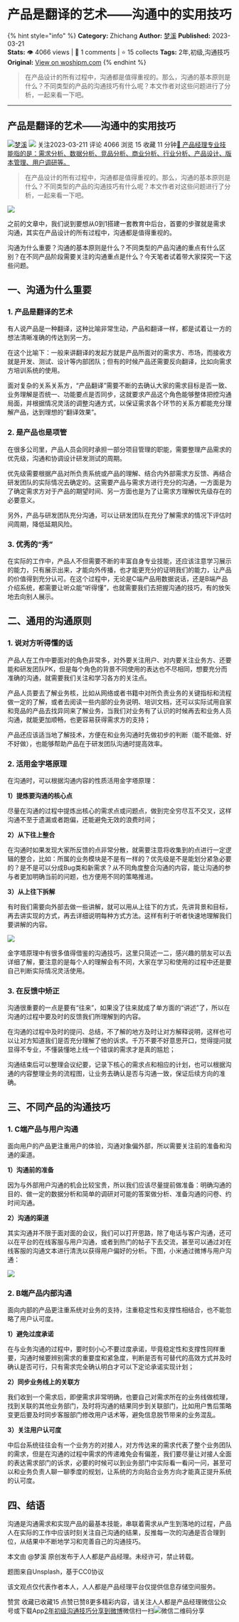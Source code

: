 # 产品是翻译的艺术——沟通中的实用技巧
{% hint style="info" %}
**Category:** Zhichang
**Author:** [梦溪](https://www.woshipm.com/u/819387)
**Published:** 2023-03-21  
**Stats:** 👁️ 4066 views | 💬 1 comments | ⭐ 15 collects
**Tags:** 2年,初级,沟通技巧
**Original:** [View on woshipm.com](https://www.woshipm.com/zhichang/5785977.html)
{% endhint %}
> 在产品设计的所有过程中，沟通都是值得重视的。那么，沟通的基本原则是什么？不同类型的产品的沟通技巧有什么呢？本文作者对这些问题进行了分析，一起来看一下吧。

---

## 产品是翻译的艺术——沟通中的实用技巧

[![](https://image.woshipm.com/wp-files/2020/07/2IRrpNgJu8AvJ6fq3Xbq.jpeg!/both/72x72)](https://www.woshipm.com/u/819387)[梦溪](https://www.woshipm.com/u/819387) ![](https://static.woshipm.com/tag/1101_1@2x.png) 关注2023-03-211 评论 4066 浏览 15 收藏 11 分钟[🔗 产品经理专业技能指的是：需求分析、数据分析、竞品分析、商业分析、行业分析、产品设计、版本管理、用户调研等。](https://ke.qidianla.com/courses/90pm)

> 在产品设计的所有过程中，沟通都是值得重视的。那么，沟通的基本原则是什么？不同类型的产品的沟通技巧有什么呢？本文作者对这些问题进行了分析，一起来看一下吧。

![](https://image.woshipm.com/wp-files/2023/03/kLibWxAuTX2rufsMgkeM.png)

之前的文章中，我们说到要想从0到1搭建一套教育中后台，首要的步骤就是需求沟通，其实在产品设计的所有过程中，沟通都是值得重视的。

沟通为什么重要？沟通的基本原则是什么？不同类型的产品沟通的重点有什么区别？在不同产品阶段需要关注的沟通重点是什么？今天笔者试着带大家探究一下这些问题。

## 一、沟通为什么重要

### 1\. 产品是翻译的艺术

有人说产品是一种翻译，这种比喻非常生动，产品和翻译一样，都是试着让一方的想法清晰准确的传达到另一方。

在这个比喻下：一般来讲翻译的发起方就是产品所面对的需求方、市场，而接收方就是开发、测试、设计等内部团队；但有的时候产品还需要反向翻译，比如向需求方培训系统的使用。

面对复杂的关系关系方，“产品翻译”需要不断的去确认大家的需求目标是否一致、业务理解是否统一、功能要点是否同步，这就要求产品这个角色能够整体把控沟通局面，并根据情况灵活的调整沟通方式，以保证需求各个环节的关系方都能充分理解产品，达到理想的“翻译效果”。

### 2\. 是产品也是项管

在很多公司里，产品人员会同时承担一部分项目管理的职能，需要整理产品需求的优先级，沟通和协调设计研发测试的周期。

优先级需要根据产品对所负责系统或产品的理解、结合内外部需求方反馈、再结合研发团队的实际情况去确定的。这需要产品与需求方进行充分的沟通，一方面是为了确定需求方对于产品的期望时间、另一方面也是为了让需求方理解优先级存在的必要意义。

另外，产品与研发团队充分沟通，可以让研发团队在充分了解需求的情况下评估时间周期，降低延期风险。

### 3\. 优秀的“秀”

在实际的工作中，产品人不但需要不断的丰富自身专业技能，还应该注意学习展示的能力，只有展示出来，才能向外传播，也才能更充分的证明我们的能力，让产品的价值得到充分认可。在这个过程中，无论是C端产品用数据说话，还是B端产品介绍系统，都需要让听众能“听得懂”，也就需要我们去把握沟通的技巧，有的放矢地去向别人展示。

## 二、通用的沟通原则

### 1\. 说对方听得懂的话

产品人在工作中要面对的角色非常多，对外要关注用户、对内要关注业务方、还要能和研发团队PK，但是每个角色的背景不同使用的表达也不尽相同，想要充分而准确的沟通，就需要我们关注和学习各方的关注点。

产品人员要去了解业务核，比如从网络或者书籍中对所负责业务的关键指标和流程做一定的了解，或者去阅读一些内部的业务说明、培训文档，还可以实际试用自家和竞品的产品去找异同来了解业务，当我们对业务有了认识的时候再去和业务人员沟通，就能更加顺畅，也更容易获得需求方的支持；

产品还应该适当地了解技术，方便在和业务沟通时先做初步的判断（能不能做、好不好做），也能够帮助产品在于研发团队沟通时提高效率。

### 2\. 活用金字塔原理

在沟通时，可以根据沟通内容的性质活用金字塔原理：

**1）提炼要沟通的核心点**

尽量在沟通的过程中提炼出核心的需求点或问题点，做到完全穷尽互不交叉，这样沟通不至于遗漏或者跑偏，还能避免无效的浪费时间；

**2）从下往上整合**

在沟通时如果发现大家所反馈的点非常分散，就需要注意将收集到的点进行一定逻辑的整合，比如：所属的业务模块是不是有一样的？优先级是不是能划分紧急必要的？是不是可以分成Bug类和新需求？从不同角度整合沟通的内容，能让沟通的参与者更加明确当前的问题，也方便用不同的策略推进。

**3）从上往下拆解**

有时我们需要向外部去做一些讲解，就可以用从上往下的方式，先讲背景和目标，再去讲实现的方式，再去详细说明每种方式方法。这样有利于听者快速地理解我们要讲解的内容。

![](https://image.woshipm.com/wp-files/2023/03/5c1mWLtc2ImKRdsakr0a.png)

金字塔原理中有很多值得借鉴的沟通技巧，这里只简述一二，感兴趣的朋友可以去详细了解，要注意的是每个人的理解会有不同，大家在学习和使用的过程中还是要自己判断实际情况灵活使用。

### 3\. 在反馈中矫正

沟通很重要的一点是要有“往来”，如果没了往来就成了单方面的“讲述”了，所以在沟通的过程中要及时的反馈我们所理解到的内容。

在沟通的过程中及时的提问、总结，不了解的地方及时让对方解释说明，这样也可以让对方知道我们是否充分理解了他的诉求。千万不要不好意思开口，觉得提问就显得不专业，不懂装懂地上线一个错误的需求才是真的尴尬；

沟通结束后可以整理会议纪要，记录下核心的需求点和相应的计划，也可以根据沟通的内容整理业务的流程图，让业务去确认是否与沟通一致，保证后续方向的准确。

## 三、不同产品的沟通技巧

### 1\. C端产品与用户沟通

面向用户的产品更注重用户的体验，沟通对象偏外部，所以需要关注前的准备和沟通的渠道。

**1）沟通前的准备**

因为与外部用户沟通的机会比较宝贵，所以我们应该尽量提前做准备：明确沟通的目的、做一定的数据分析和简单的调研对可能的答案做分析、准备沟通的问卷、约时间沟通。

**2）沟通的渠道**

其实沟通并不限于面对面的会议，我们可以打开思路，除了电话与客户沟通，还可以在平台的在线客服与用户沟通，或者到热门的帖子下去交流，甚至可以通过对在线客服的沟通文本进行清洗以获得用户偏好的分析。下图，小米通过微博与用户沟通：

![](https://image.woshipm.com/wp-files/2023/03/Y8GX5gSdaWQi9UMCfvb1.png)

### 2\. B端产品内部沟通

面向内部的产品更注重系统对业务的支持，注重稳定性和支撑性相结合，也不能忽略了用户认可度。

**1）避免过度承诺**

在与业务沟通的过程中，要时刻小心不要过度承诺，毕竟稳定性和支撑性同样重要，沟通时候要辨别需求的重要度和紧急度，判断是否有可替代的高效方式并及时确认是否可行，只有需求完全确认明白才可以下定论承诺实现计划；

**2）同步业务线上的关联方**

我们收到一个需求后，即便需求非常明确，也要自己对需求所在的业务线做梳理，找到关联的其他业务部门，及时将沟通的结果同步到关联部门，比如用户售后策略变更后要及时同步客服部门修改用户话术等，避免信息脱节带来的业务混乱。

**3）关注用户认可度**

中后台系统往往会有一个业务方的对接人，对方传达来的需求代表了整个业务团队的需求，但是在沟通的过程中需求的传递难免会有偏差，我们要尽量让对接人全面的表达需求部门的诉求，必要的时候可以到业务部门中实际看一看问一问，甚至可以和业务负责人聊一聊季度的规划，让系统的方向贴合业务方向才能真正提升系统的认可度。

## 四、结语

沟通是沟通需求和实现产品的最基本技能，串联着需求从产生到落地的过程，产品人在实际的工作中应该时刻关注自己沟通的结果，反推每一次的沟通是否合理到位，从结果中不断地学习和完善自己的沟通技巧。

本文由 @梦溪 原创发布于人人都是产品经理。未经许可，禁止转载。

题图来自Unsplash，基于CC0协议

该文观点仅代表作者本人，人人都是产品经理平台仅提供信息存储空间服务。

赞赏 收藏已收藏15 点赞已赞8更多精彩内容，请关注人人都是产品经理微信公众号或下载App[2年](https://www.woshipm.com/tag/2%e5%b9%b4)[初级](https://www.woshipm.com/tag/%e5%88%9d%e7%ba%a7)[沟通技巧](https://www.woshipm.com/tag/%e6%b2%9f%e9%80%9a%e6%8a%80%e5%b7%a7)[分享到微博](https://service.weibo.com/share/share.php?appkey=2775287854&title=产品是翻译的艺术——沟通中的实用技巧&url=https://www.woshipm.com/zhichang/5785977.html&pic=https://image.woshipm.com/wp-files/2023/03/kLibWxAuTX2rufsMgkeM.png)微信扫一扫![微信二维码](https://api.pwmqr.com/qrcode/create/?url=https://www.woshipm.com/zhichang/5785977.html)分享